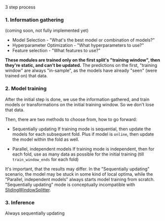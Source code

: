 3 step process


### 1. Information gathering
(coming soon, not fully implemented yet)

- Model Selection - "What's the best model or combination of models?" 
- Hyperparameter Optimization - "What hyperparameters to use?"
- Feature selection - "What features to use?"

**These modules are trained only on the first split's "training window", then they're static, and can't be updated.**
The predictions on the first, "training window" are always "in-sample", as the models have already "seen" (were trained on) that data.

### 2. Model training

After the initial step is done, we use the information gathered, and train models or transformations on the initial training window. So we don't lose that data.

Then, there are two methods to choose from, how to go forward:

- Sequentially updating
If training mode is sequential, then update the models for each subsequent fold.
Plus if model is `online`, then update the model within the fold as well.

- Parallel, independent models
If training mode is independent, then for each fold, use as many data as possible for the initial training (till `train_window_ends` for each fold)


It's important, that the results may differ. In the "Sequentially updating" scenario, the model may be stuck in some kind of local optima, while the "Parallel, independent models" always starts model training from scratch.
"Sequentially updating" mode is conceptually incompatible with [SlidingWindowSplitter](splitters.md).


### 3. Inference

Always sequentially updating